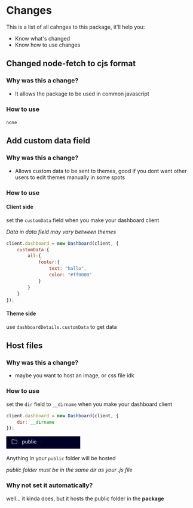 # Changes

This is a list of all cahnges to this package, it'll help you:

 - Know what's changed
 - Know how to use changes

## Changed node-fetch to cjs format

### Why was this a change?
 - It allows the package to be used in common javascript

### How to use

`none`

## Add custom data field

### Why was this a change?
 - Allows custom data to be sent to themes, good if you dont want other users to edit themes manually in some spots

### How to use

#### Client side

set the `customData` field when you make your dashboard client

*Data in data field may vary between themes*
```js
client.dashboard = new Dashboard(client, {
    customData:{
        all:{
            footer:{
                text: "hallo",
                color: "#ff0000"
            }
        }
    }
});
```

#### Theme side

use `dashboardDetails.customData` to get data

## Host files

### Why was this a change?

 - maybe you want to host an image, or css file idk

### How to use

set the `dir` field to `__dirname` when you make your dashboard client

```js
client.dashboard = new Dashboard(client, {
    dir: __dirname
});
```

![image](assets/public%20folder.png)

Anything in your `public` folder will be hosted

*public folder must be in the same dir as your .js file*

### Why not set it automatically?
well... it kinda does, but it hosts the public folder in the **package**